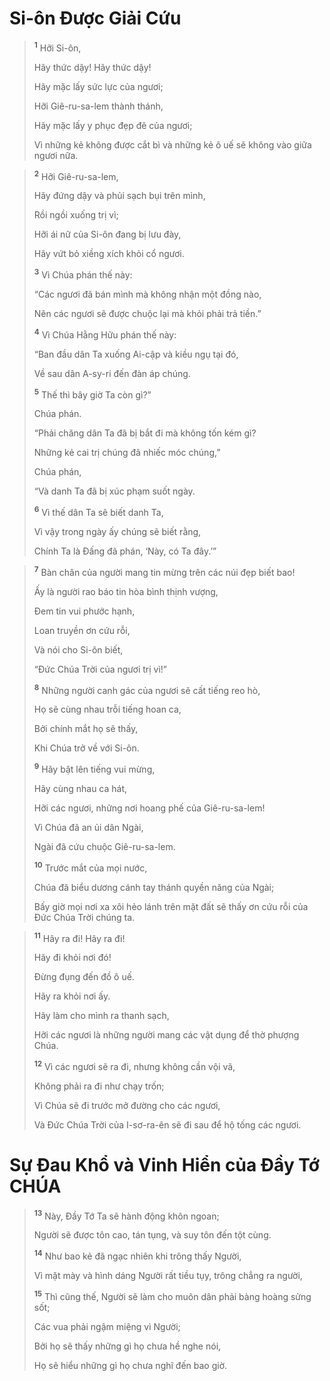# Si-ôn Ðược Giải Cứu

> <sup><b>1</b></sup> Hỡi Si-ôn,
> 
> Hãy thức dậy! Hãy thức dậy!
> 
> Hãy mặc lấy sức lực của ngươi;
> 
> Hỡi Giê-ru-sa-lem thành thánh,
> 
> Hãy mặc lấy y phục đẹp đẽ của ngươi;
> 
> Vì những kẻ không được cắt bì và những kẻ ô uế sẽ không vào giữa ngươi nữa.
>


> <sup><b>2</b></sup> Hỡi Giê-ru-sa-lem,
> 
> Hãy đứng dậy và phủi sạch bụi trên mình,
> 
> Rồi ngồi xuống trị vì;
> 
> Hỡi ái nữ của Si-ôn đang bị lưu đày,
> 
> Hãy vứt bỏ xiềng xích khỏi cổ ngươi.
> 
> <sup><b>3</b></sup> Vì Chúa phán thế này:
> 
> “Các ngươi đã bán mình mà không nhận một đồng nào,
> 
> Nên các ngươi sẽ được chuộc lại mà khỏi phải trả tiền.”
> 
> <sup><b>4</b></sup> Vì Chúa Hằng Hữu phán thế này:
> 
> “Ban đầu dân Ta xuống Ai-cập và kiều ngụ tại đó,
> 
> Về sau dân A-sy-ri đến đàn áp chúng.
> 
> <sup><b>5</b></sup> Thế thì bây giờ Ta còn gì?”
> 
> Chúa phán.
> 
> “Phải chăng dân Ta đã bị bắt đi mà không tốn kém gì?
> 
> Những kẻ cai trị chúng đã nhiếc móc chúng,”
> 
> Chúa phán,
> 
> “Và danh Ta đã bị xúc phạm suốt ngày.
> 
> <sup><b>6</b></sup> Vì thế dân Ta sẽ biết danh Ta,
> 
> Vì vậy trong ngày ấy chúng sẽ biết rằng,
> 
> Chính Ta là Ðấng đã phán, ‘Này, có Ta đây.’”
>


> <sup><b>7</b></sup> Bàn chân của người mang tin mừng trên các núi đẹp biết bao!
> 
> Ấy là người rao báo tin hòa bình thịnh vượng,
> 
> Ðem tin vui phước hạnh,
> 
> Loan truyền ơn cứu rỗi,
> 
> Và nói cho Si-ôn biết,
> 
> “Ðức Chúa Trời của ngươi trị vì!”
> 
> <sup><b>8</b></sup> Những người canh gác của ngươi sẽ cất tiếng reo hò,
> 
> Họ sẽ cùng nhau trỗi tiếng hoan ca,
> 
> Bởi chính mắt họ sẽ thấy,
> 
> Khi Chúa trở về với Si-ôn.
> 
> <sup><b>9</b></sup> Hãy bật lên tiếng vui mừng,
> 
> Hãy cùng nhau ca hát,
> 
> Hỡi các ngươi, những nơi hoang phế của Giê-ru-sa-lem!
> 
> Vì Chúa đã an ủi dân Ngài,
> 
> Ngài đã cứu chuộc Giê-ru-sa-lem.
> 
> <sup><b>10</b></sup> Trước mắt của mọi nước,
> 
> Chúa đã biểu dương cánh tay thánh quyền năng của Ngài;
> 
> Bấy giờ mọi nơi xa xôi hẻo lánh trên mặt đất sẽ thấy ơn cứu rỗi của Ðức Chúa Trời chúng ta.
>


> <sup><b>11</b></sup> Hãy ra đi! Hãy ra đi!
> 
> Hãy đi khỏi nơi đó!
> 
> Ðừng đụng đến đồ ô uế.
> 
> Hãy ra khỏi nơi ấy.
> 
> Hãy làm cho mình ra thanh sạch,
> 
> Hỡi các ngươi là những người mang các vật dụng để thờ phượng Chúa.
> 
> <sup><b>12</b></sup> Vì các ngươi sẽ ra đi, nhưng không cần vội vã,
> 
> Không phải ra đi như chạy trốn;
> 
> Vì Chúa sẽ đi trước mở đường cho các ngươi,
> 
> Và Ðức Chúa Trời của I-sơ-ra-ên sẽ đi sau để hộ tống các ngươi.
>

# Sự Ðau Khổ và Vinh Hiển của Ðầy Tớ CHÚA

> <sup><b>13</b></sup> Này, Ðầy Tớ Ta sẽ hành động khôn ngoan;
> 
> Người sẽ được tôn cao, tán tụng, và suy tôn đến tột cùng.
> 
> <sup><b>14</b></sup> Như bao kẻ đã ngạc nhiên khi trông thấy Người,
> 
> Vì mặt mày và hình dáng Người rất tiều tụy, trông chẳng ra người,
> 
> <sup><b>15</b></sup> Thì cũng thế, Người sẽ làm cho muôn dân phải bàng hoàng sửng sốt;
> 
> Các vua phải ngậm miệng vì Người;
> 
> Bởi họ sẽ thấy những gì họ chưa hề nghe nói,
> 
> Họ sẽ hiểu những gì họ chưa nghĩ đến bao giờ.
>

